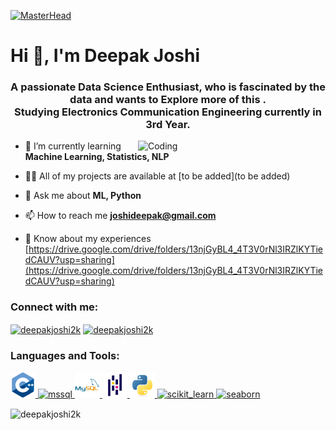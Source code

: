[![MasterHead](https://res.cloudinary.com/dyd911kmh/image/upload/f_auto,q_auto:best/v1610040100/Linkedin_Cover_-_Data_Enthusiast_qgfd0z.png)](https://github.com/deepakjoshi2k)
<h1 align="left">Hi 👋, I'm Deepak Joshi</h1>
<h3 align="center">A passionate Data Science Enthusiast, who is fascinated by the data and wants to Explore more of this .<br>
Studying Electronics Communication Engineering currently in 3rd Year.</h3>

<img align="right" alt="Coding" width="300" src="https://media2.giphy.com/media/3oKIPEqDGUULpEU0aQ/giphy.gif?cid=790b761102287467a637b6661d7ac4b6e91a3a8720e68192&rid=giphy.gif&ct=g">


- 🌱 I’m currently learning **Machine Learning, Statistics, NLP**

- 👨‍💻 All of my projects are available at [to be added](to be added)

- 💬 Ask me about **ML, Python**

- 📫 How to reach me **joshideepak@gmail.com**

- 📄 Know about my experiences [https://drive.google.com/drive/folders/13njGyBL4_4T3V0rNl3IRZlKYTiedCAUV?usp=sharing](https://drive.google.com/drive/folders/13njGyBL4_4T3V0rNl3IRZlKYTiedCAUV?usp=sharing)

<h3 align="left">Connect with me:</h3>
<p align="left">
<a href="https://linkedin.com/in/deepakjoshi2k" target="blank"><img align="center" src="https://raw.githubusercontent.com/rahuldkjain/github-profile-readme-generator/master/src/images/icons/Social/linked-in-alt.svg" alt="deepakjoshi2k" height="30" width="40" /></a>
<a href="https://kaggle.com/deepakjoshi2k" target="blank"><img align="center" src="https://raw.githubusercontent.com/rahuldkjain/github-profile-readme-generator/master/src/images/icons/Social/kaggle.svg" alt="deepakjoshi2k" height="30" width="40" /></a>
</p>

<h3 align="left">Languages and Tools:</h3>
<p align="left"> <a href="https://www.w3schools.com/cpp/" target="_blank" rel="noreferrer"> <img src="https://raw.githubusercontent.com/devicons/devicon/master/icons/cplusplus/cplusplus-original.svg" alt="cplusplus" width="40" height="40"/> </a> <a href="https://www.microsoft.com/en-us/sql-server" target="_blank" rel="noreferrer"> <img src="https://www.svgrepo.com/show/303229/microsoft-sql-server-logo.svg" alt="mssql" width="40" height="40"/> </a> <a href="https://www.mysql.com/" target="_blank" rel="noreferrer"> <img src="https://raw.githubusercontent.com/devicons/devicon/master/icons/mysql/mysql-original-wordmark.svg" alt="mysql" width="40" height="40"/> </a> <a href="https://pandas.pydata.org/" target="_blank" rel="noreferrer"> <img src="https://raw.githubusercontent.com/devicons/devicon/2ae2a900d2f041da66e950e4d48052658d850630/icons/pandas/pandas-original.svg" alt="pandas" width="40" height="40"/> </a> <a href="https://www.python.org" target="_blank" rel="noreferrer"> <img src="https://raw.githubusercontent.com/devicons/devicon/master/icons/python/python-original.svg" alt="python" width="40" height="40"/> </a> <a href="https://scikit-learn.org/" target="_blank" rel="noreferrer"> <img src="https://upload.wikimedia.org/wikipedia/commons/0/05/Scikit_learn_logo_small.svg" alt="scikit_learn" width="40" height="40"/> </a> <a href="https://seaborn.pydata.org/" target="_blank" rel="noreferrer"> <img src="https://seaborn.pydata.org/_images/logo-mark-lightbg.svg" alt="seaborn" width="40" height="40"/> </a> </p>

<p><img align="center" src="https://github-readme-stats.vercel.app/api/top-langs?username=deepakjoshi2k&show_icons=true&locale=en&layout=compact" alt="deepakjoshi2k" /></p>
